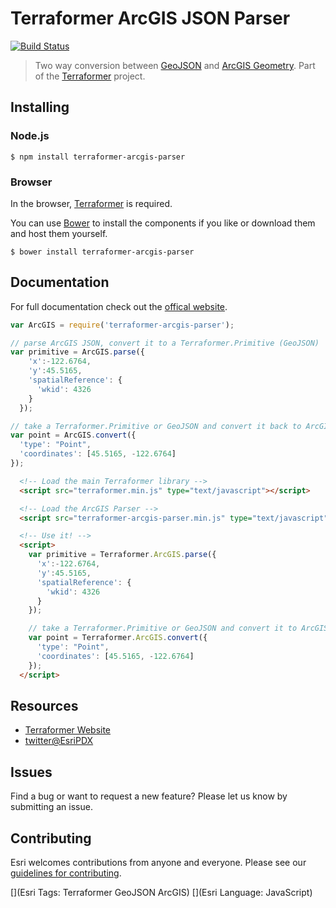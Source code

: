 # Terraformer ArcGIS JSON Parser

[![Build Status](https://travis-ci.org/Esri/terraformer-arcgis-parser.svg?branch=master)](https://travis-ci.org/Esri/terraformer-arcgis-parser)

> Two way conversion between [GeoJSON](http://geojson.org/geojson-spec.html) and [ArcGIS Geometry](http://help.arcgis.com/en/arcgisserver/10.0/apis/rest/geometry.html). Part of the [Terraformer](http://terraformer.io) project.

## Installing

### Node.js

    $ npm install terraformer-arcgis-parser

### Browser

In the browser, [Terraformer](http://github.com/esri/terraformer) is required.

You can use [Bower](http://bower.io/) to install the components if you like or download them and host them yourself.

```
$ bower install terraformer-arcgis-parser
```

## Documentation

For full documentation check out the [offical website](http://terraformer.io/arcgis-parser/).

```js
var ArcGIS = require('terraformer-arcgis-parser');

// parse ArcGIS JSON, convert it to a Terraformer.Primitive (GeoJSON)
var primitive = ArcGIS.parse({
    'x':-122.6764,
    'y':45.5165,
    'spatialReference': {
      'wkid': 4326
    }
  });

// take a Terraformer.Primitive or GeoJSON and convert it back to ArcGIS JSON
var point = ArcGIS.convert({
  'type': "Point",
  'coordinates': [45.5165, -122.6764]
});
```

```html
  <!-- Load the main Terraformer library -->
  <script src="terraformer.min.js" type="text/javascript"></script>

  <!-- Load the ArcGIS Parser -->
  <script src="terraformer-arcgis-parser.min.js" type="text/javascript"></script>

  <!-- Use it! -->
  <script>
    var primitive = Terraformer.ArcGIS.parse({
      'x':-122.6764,
      'y':45.5165,
      'spatialReference': {
        'wkid': 4326
      }
    });

    // take a Terraformer.Primitive or GeoJSON and convert it to ArcGIS JSON
    var point = Terraformer.ArcGIS.convert({
      'type': "Point",
      'coordinates': [45.5165, -122.6764]
    });
  </script>
  ```

## Resources

* [Terraformer Website](http://terraformer.io)
* [twitter@EsriPDX](http://twitter.com/esripdx)

## Issues

Find a bug or want to request a new feature?  Please let us know by submitting an issue.

## Contributing

Esri welcomes contributions from anyone and everyone. Please see our [guidelines for contributing](https://github.com/esri/contributing).

[](Esri Tags: Terraformer GeoJSON ArcGIS)
[](Esri Language: JavaScript)
